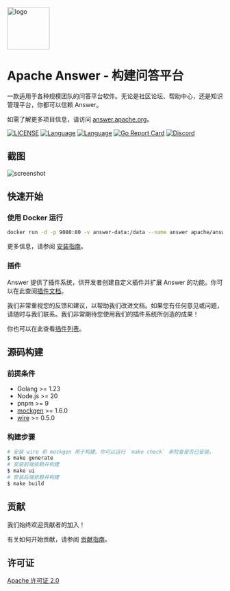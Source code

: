 <a href="https://answer.apache.org">
    <img alt="logo" src="docs/img/logo.svg" height="99px">
</a>

# Apache Answer - 构建问答平台

一款适用于各种规模团队的问答平台软件。无论是社区论坛、帮助中心，还是知识管理平台，你都可以信赖 Answer。

如需了解更多项目信息，请访问 [answer.apache.org](https://answer.apache.org)。

[![LICENSE](https://img.shields.io/github/license/apache/answer)](https://github.com/apache/answer/blob/main/LICENSE)
[![Language](https://img.shields.io/badge/language-go-blue.svg)](https://golang.org/)
[![Language](https://img.shields.io/badge/language-react-blue.svg)](https://reactjs.org/)
[![Go Report Card](https://goreportcard.com/badge/github.com/apache/answer)](https://goreportcard.com/report/github.com/apache/answer)
[![Discord](https://img.shields.io/badge/discord-chat-5865f2?logo=discord&logoColor=f5f5f5)](https://discord.gg/Jm7Y4cbUej)

## 截图

![screenshot](docs/img/screenshot.png)

## 快速开始

### 使用 Docker 运行

```bash
docker run -d -p 9080:80 -v answer-data:/data --name answer apache/answer:1.6.0
```

更多信息，请参阅 [安装指南](https://answer.apache.org/docs/installation)。

### 插件

Answer 提供了插件系统，供开发者创建自定义插件并扩展 Answer 的功能。你可以在此查阅[插件文档](https://answer.apache.org/community/plugins)。

我们非常重视您的反馈和建议，以帮助我们改进文档。如果您有任何意见或问题，请随时与我们联系。我们非常期待您使用我们的插件系统所创造的成果！

你也可以在此查看[插件列表](https://answer.apache.org/plugins)。

## 源码构建

### 前提条件

- Golang >= 1.23
- Node.js >= 20
- pnpm >= 9
- [mockgen](https://github.com/uber-go/mock?tab=readme-ov-file#installation) >= 1.6.0
- [wire](https://github.com/google/wire/) >= 0.5.0

### 构建步骤

```bash
# 安装 wire 和 mockgen 用于构建。你可以运行 `make check` 来检查是否已安装。
$ make generate
# 安装前端依赖并构建
$ make ui
# 安装后端依赖并构建
$ make build
```

## 贡献

我们始终欢迎贡献者的加入！

有关如何开始贡献，请参阅 [贡献指南](https://answer.apache.org/community/contributing)。

## 许可证

[Apache 许可证 2.0](https://github.com/apache/answer/blob/main/LICENSE)